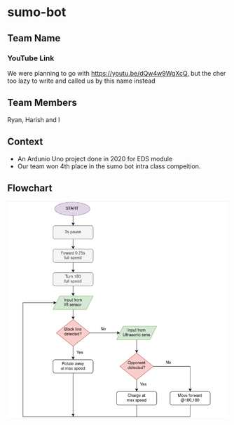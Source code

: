 # sumo-bot

## Team Name
### YouTube Link 
We were planning to go with https://youtu.be/dQw4w9WgXcQ, but the cher too lazy to write and called us by this name instead

## Team Members
Ryan, Harish and I

## Context
* An Ardunio Uno project done in 2020 for EDS module
* Our team won 4th place in the sumo bot intra class compeition.

## Flowchart
![flowchart](misc/flow.png)
